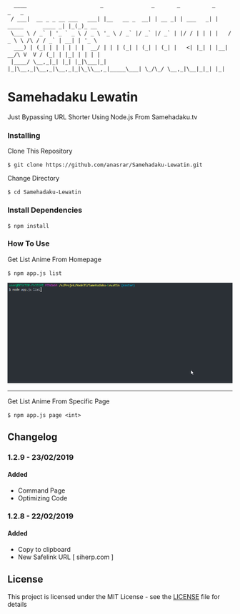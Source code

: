 ```
  ____                       _               _       _          _                       _   _       
 / ___|  __ _ _ __ ___   ___| |__   __ _  __| | __ _| | ___   _| |    _____      ____ _| |_(_)_ __  
 \___ \ / _` | '_ ` _ \ / _ \ '_ \ / _` |/ _` |/ _` | |/ / | | | |   / _ \ \ /\ / / _` | __| | '_ \ 
  ___) | (_| | | | | | |  __/ | | | (_| | (_| | (_| |   <| |_| | |__|  __/\ V  V / (_| | |_| | | | |
 |____/ \__,_|_| |_| |_|\___|_| |_|\__,_|\__,_|\__,_|_|\_\\__,_|_____\___| \_/\_/ \__,_|\__|_|_| |_|
```

# Samehadaku Lewatin

Just Bypassing URL Shorter Using Node.js From Samehadaku.tv

### Installing

Clone This Repository

```
$ git clone https://github.com/anasrar/Samehadaku-Lewatin.git
```

Change Directory

```
$ cd Samehadaku-Lewatin
```

### Install Dependencies

```
$ npm install
```

### How To Use

Get List Anime From Homepage
```
$ npm app.js list
```

![DEMO](DEMO.gif)

___

Get List Anime From Specific Page
```
$ npm app.js page <int>
```

## Changelog
### 1.2.9 - 23/02/2019
#### Added
- Command Page
- Optimizing Code

### 1.2.8 - 22/02/2019
#### Added
- Copy to clipboard
- New Safelink URL [ siherp.com ]

## License

This project is licensed under the MIT License - see the [LICENSE](LICENSE) file for details